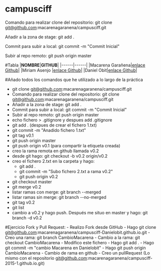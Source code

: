 # campusciff

Comando para realizar clone del repositorio: git clone git@github.com:macarenagaranena/campusciff.git

Añadir a la zona de stage: git add .

Commit para subir a local: git commit -m "Commit Inicial"

Subir al repo remoto: git push origin master

#Tabla
|**NOMBRE**|**GITHUB**|
|------|------| 
|Macarena Garañena|[enlace Github](https://github.com/macarenagaranena)|
|Miriam Asenjo	|[enlace Github](https://github.com/Miriam-Asenjo)|
|Daniel Obit|[enlace Github](https://github.com/Danielobit)|
 
 #Añado todos los comandos que he utilizado a lo largo de la práctica
 
- git clone git@github.com:macarenagaranena/campusciff.git
- Comando para realizar clone del repositorio: git clone git@github.com:macarenagaranena/campusciff.git
- Añadir a la zona de stage: git add .
- Commit para subir a local: git commit -m "Commit Inicial"
- Subir al repo remoto: git push origin master
- echo fichero > .gitignore y despues add .gitignore
- git add . (despues de crear el fichero 1.txt)
- git commit -m "Anadido fichero 1.txt"
- git tag v0.1
- git push origin master
- git push origin v0.1 (para compartir la etiqueta creada)
- creo la rama remota en github llamada v0.2
- desde git hago: git checkout -b v0.2 origin/v0.2
- creo el fichero 2.txt en la carpeta y hago:
	 - git add .
	 - git commit -m "Subo fichero 2.txt a rama v0.2"
	 - git push origin v0.2
- git checkout master
- git merge v0.2
- listar ramas con merge: git branch --merged
- listar ramas sin merge: git branch --no-merged
- git tag v0.2
- git list
- cambio a v0.2 y hago push. Después me situo en master y hago: git branch -d v0.2

#Ejercicio Fork y Pull Request:
	- Realizo Fork desde GitHub
	- Hago git clone git@github.com:macarenagaranena/campusciff-Danielobit.github.io.git
	- Creo una rama: git branch CambioMacarena
	- Cambio a la rama: git checkout CambioMacarena
	- Modifico este fichero
	- Hago git add .
	- Hago git commit -m "cambio Macarena en Danielobit"
	- Hago git push origin CambioMacarena
	- Cambio de rama en github
	- Creo un pullRequest
(Lo mismo con el repositorio git@github.com:macarenagaranena/campusciff-2015-1.github.io.git)
